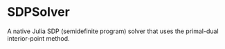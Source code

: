 # SDPSolver
A native Julia SDP (semidefinite program) solver that uses the primal-dual interior-point method.
